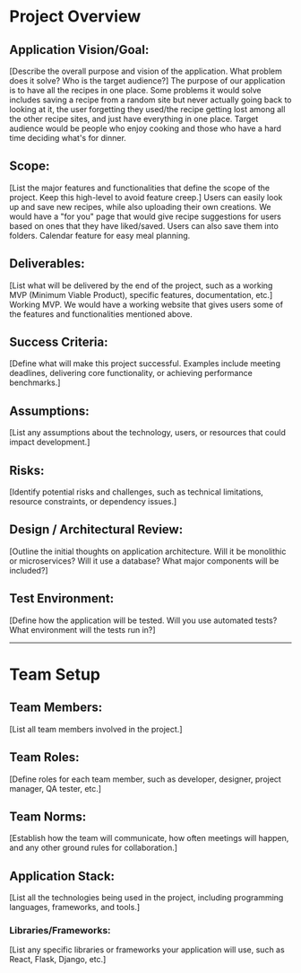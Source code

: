 # **Project Overview**

## **Application Vision/Goal:**
[Describe the overall purpose and vision of the application. What problem does it solve? Who is the target audience?]
The purpose of our application is to have all the recipes in one place. Some problems it would solve includes saving a recipe from a random site but never actually going back to looking at it, the user forgetting they used/the recipe getting lost among all the other recipe sites, and just have everything in one place. Target audience would be people who enjoy cooking and those who have a hard time deciding what's for dinner.

## **Scope:**
[List the major features and functionalities that define the scope of the project. Keep this high-level to avoid feature creep.]
Users can easily look up and save new recipes, while also uploading their own creations. 
We would have a "for you" page that would give recipe suggestions for users based on ones that they have liked/saved. 
Users can also save them into folders. 
Calendar feature for easy meal planning. 

## **Deliverables:**
[List what will be delivered by the end of the project, such as a working MVP (Minimum Viable Product), specific features, documentation, etc.]
Working MVP. We would have a working website that gives users some of the features and functionalities mentioned above. 

## **Success Criteria:**
[Define what will make this project successful. Examples include meeting deadlines, delivering core functionality, or achieving performance benchmarks.]


## **Assumptions:**
[List any assumptions about the technology, users, or resources that could impact development.]

## **Risks:**
[Identify potential risks and challenges, such as technical limitations, resource constraints, or dependency issues.]

## **Design / Architectural Review:**
[Outline the initial thoughts on application architecture. Will it be monolithic or microservices? Will it use a database? What major components will be included?]

## **Test Environment:**
[Define how the application will be tested. Will you use automated tests? What environment will the tests run in?]

---

# **Team Setup**

## **Team Members:**
[List all team members involved in the project.]

## **Team Roles:**
[Define roles for each team member, such as developer, designer, project manager, QA tester, etc.]

## **Team Norms:**
[Establish how the team will communicate, how often meetings will happen, and any other ground rules for collaboration.]

## **Application Stack:**
[List all the technologies being used in the project, including programming languages, frameworks, and tools.]

### **Libraries/Frameworks:**
[List any specific libraries or frameworks your application will use, such as React, Flask, Django, etc.]